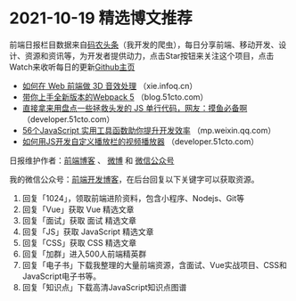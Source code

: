 # 2021-10-19 精选博文推荐

前端日报栏目数据来自[码农头条](http://hao.caibaojian.com.cn/)（我开发的爬虫），每日分享前端、移动开发、设计、资源和资讯等，为开发者提供动力，点击Star按钮来关注这个项目，点击Watch来收听每日的更新[Github主页](https://github.com/kujian/frontendDaily)
* [如何在 Web 前端做 3D 音效处理](https://xie.infoq.cn/article/9f4f2fab8d9c6427b099b358d) （xie.infoq.cn）
* [带你上手全新版本的Webpack 5](https://blog.51cto.com/u_15214399/4234576) （blog.51cto.com）
* [直接拿来用盘点一些拯救头发的 JS 单行代码，网友：摸鱼必备啊](https://developer.51cto.com/art/202110/686164.htm) （developer.51cto.com）
* [56个JavaScript 实用工具函数助你提升开发效率](https://mp.weixin.qq.com/s?__biz=MzU5NDM5MDg1Mw==&mid=2247493097&idx=1&sn=9deeeb23bb98ba29bc4463c399eec49e) （mp.weixin.qq.com）
* [如何用JS开发自定义播放栏的视频播放器](https://developer.51cto.com/art/202110/686203.htm) （developer.51cto.com）

日报维护作者：[前端博客](http://caibaojian.com.cn/) 、 [微博](http://weibo.com/kujian) 和 [微信公众号](https://open.weixin.qq.com/qr/code?username=caibaojian_com)

我的微信公众号：[前端开发博客](https://open.weixin.qq.com/qr/code?username=caibaojian_com)，在后台回复以下关键字可以获取资源。

1. 回复「1024」，领取前端进阶资料，包含小程序、Nodejs、Git等
2. 回复「Vue」获取 Vue 精选文章
3. 回复「面试」获取 面试 精选文章
4. 回复「JS」获取 JavaScript 精选文章
5. 回复「CSS」获取 CSS 精选文章
6. 回复「加群」进入500人前端精英群
7. 回复「电子书」下载我整理的大量前端资源，含面试、Vue实战项目、CSS和JavaScript电子书等。
8. 回复「知识点」下载高清JavaScript知识点图谱